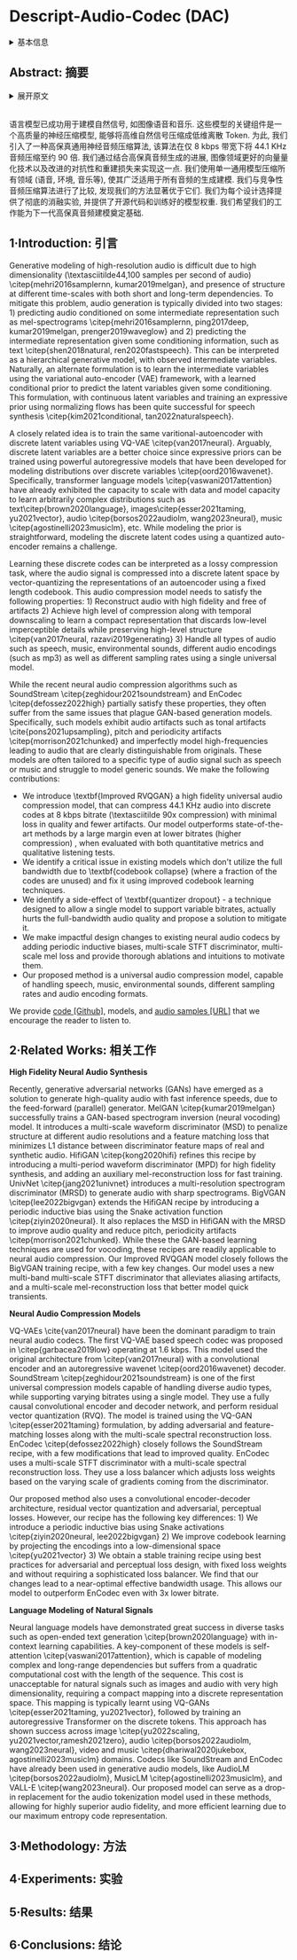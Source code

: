 # Descript-Audio-Codec (DAC)

<details>
<summary>基本信息</summary>

- 标题: "High-Fidelity Audio Compression with Improved RVQGAN"
- 作者:
  - 01 Rithesh Kumar (Descript.Inc.)
  - 02 Prem Seetharaman (Descript.Inc.)
  - 03 Alejandro Luebs (Descript.Inc.)
  - 04 Ishaan Kumar (Descript.Inc.)
  - 05 Kundan Kumar (Descript.Inc.)
- 链接:
  - [ArXiv](https://arxiv.org/abs/2306.06546)
  - [Publication](https://dl.acm.org/doi/abs/10.5555/3666122.3667336)
  - [Github](https://github.com/descriptinc/descript-audio-codec)
  - [Demo](https://descript.notion.site/Descript-Audio-Codec-11389fce0ce2419891d6591a68f814d5)
- 文件:
  - [ArXiv](_PDF/2306.06546v2__DAC__High-Fidelity_Audio_Compression_with_Improved_RVQGAN.pdf)
  - [Publication](_PDF/2306.06546p0__DAC__NeurIPS2023.pdf)

</details>

## Abstract: 摘要

<details>
<summary>展开原文</summary>

Language models have been successfully used to model natural signals, such as images, speech, and music.
A key component of these models is a high quality neural compression model that can compress high-dimensional natural signals into lower dimensional discrete tokens.
To that end, we introduce a high-fidelity universal neural audio compression algorithm that achieves ~90x compression of 44.1 KHz audio into tokens at just 8kbps bandwidth.
We achieve this by combining advances in high-fidelity audio generation with better vector quantization techniques from the image domain, along with improved adversarial and reconstruction losses.
We compress all domains (speech, environment, music, etc.) with a single universal model, making it widely applicable to generative modeling of all audio.
We compare with competing audio compression algorithms, and find our method outperforms them significantly.
We provide thorough ablations for every design choice, as well as open-source code and trained model weights.
We hope our work can lay the foundation for the next generation of high-fidelity audio modeling.

</details>
<br>

语言模型已成功用于建模自然信号, 如图像语音和音乐.
这些模型的关键组件是一个高质量的神经压缩模型, 能够将高维自然信号压缩成低维离散 Token.
为此, 我们引入了一种高保真通用神经音频压缩算法, 该算法在仅 8 kbps 带宽下将 44.1 KHz 音频压缩至约 90 倍.
我们通过结合高保真音频生成的进展, 图像领域更好的向量量化技术以及改进的对抗性和重建损失来实现这一点.
我们使用单一通用模型压缩所有领域 (语音, 环境, 音乐等), 使其广泛适用于所有音频的生成建模.
我们与竞争性音频压缩算法进行了比较, 发现我们的方法显著优于它们.
我们为每个设计选择提供了彻底的消融实验, 并提供了开源代码和训练好的模型权重.
我们希望我们的工作能为下一代高保真音频建模奠定基础.

## 1·Introduction: 引言

Generative modeling of high-resolution audio is difficult due to high dimensionality (\textasciitilde44,100 samples per second of audio) \citep{mehri2016samplernn, kumar2019melgan}, and presence of structure at different time-scales with both short and long-term dependencies.
To mitigate this problem, audio generation is typically divided into two stages: 1) predicting audio conditioned on some intermediate representation such as mel-spectrograms \citep{mehri2016samplernn, ping2017deep, kumar2019melgan, prenger2019waveglow} and 2) predicting the intermediate representation given some conditioning information, such as text \citep{shen2018natural, ren2020fastspeech}.
This can be interpreted as a hierarchical generative model, with observed intermediate variables.
Naturally, an alternate formulation is to learn the intermediate variables using the variational auto-encoder (VAE) framework, with a learned conditional prior to predict the latent variables given some conditioning.
This formulation, with continuous latent variables and training an expressive prior using normalizing flows has been quite successful for speech synthesis \citep{kim2021conditional, tan2022naturalspeech}.

A closely related idea is to train the same varitional-autoencoder with discrete latent variables using VQ-VAE \citep{van2017neural}.
Arguably, discrete latent variables are a better choice since expressive priors can be trained using powerful autoregressive models that have been developed for modeling distributions over discrete variables \citep{oord2016wavenet}.
Specifically, transformer language models \citep{vaswani2017attention} have already exhibited the capacity to scale with data and model capacity to learn arbitrarily complex distributions such as text\citep{brown2020language}, images\citep{esser2021taming, yu2021vector}, audio \citep{borsos2022audiolm, wang2023neural}, music \citep{agostinelli2023musiclm}, etc.
While modeling the prior is straightforward, modeling the discrete latent codes using a quantized auto-encoder remains a challenge.

Learning these discrete codes can be interpreted as a lossy compression task, where the audio signal is compressed into a discrete latent space by vector-quantizing the representations of an autoencoder using a fixed length codebook.
This audio compression model needs to satisfy the following properties: 1) Reconstruct audio with high fidelity and free of artifacts 2) Achieve high level of compression along with temporal downscaling to learn a compact representation that discards low-level imperceptible details while preserving high-level structure \citep{van2017neural, razavi2019generating} 3) Handle all types of audio such as speech, music, environmental sounds, different audio encodings (such as mp3) as well as different sampling rates using a single universal model.

While the recent neural audio compression algorithms such as SoundStream \citep{zeghidour2021soundstream} and EnCodec \citep{defossez2022high} partially satisfy these properties, they often suffer from the same issues that plague GAN-based generation models.
Specifically, such models exhibit audio artifacts such as tonal artifacts \cite{pons2021upsampling}, pitch and periodicity artifacts \citep{morrison2021chunked} and imperfectly model high-frequencies leading to audio that are clearly distinguishable from originals.
These models are often tailored to a specific type of audio signal such as speech or music and struggle to model generic sounds.
We make the following contributions:

- We introduce \textbf{Improved RVQGAN} a high fidelity universal audio compression model, that can compress 44.1 KHz audio into discrete codes at 8 kbps bitrate (\textasciitilde 90x compression) with minimal loss in quality and fewer artifacts.
Our model outperforms state-of-the-art methods by a large margin even at lower bitrates (higher compression) , when evaluated with both quantitative metrics and qualitative listening tests.
- We identify a critical issue in existing models which don't utilize the full bandwidth due to \textbf{codebook collapse} (where a fraction of the codes are unused) and fix it using improved codebook learning techniques.
- We identify a side-effect of \textbf{quantizer dropout} - a technique designed to allow a single model to support variable bitrates, actually hurts the full-bandwidth audio quality and propose a solution to mitigate it.
- We make impactful design changes to existing neural audio codecs by adding periodic inductive biases, multi-scale STFT discriminator, multi-scale mel loss and provide thorough ablations and intuitions to motivate them.
- Our proposed method is a universal audio compression model, capable of handling speech, music, environmental sounds, different sampling rates and audio encoding formats.

We provide [code [Github]](https://github.com/descriptinc/descript-audio-codec), models, and [audio samples [URL]](https://descript.notion.site/Descript-Audio-Codec-11389fce0ce2419891d6591a68f814d5) that we encourage the reader to listen to.

## 2·Related Works: 相关工作

**High Fidelity Neural Audio Synthesis**

Recently, generative adversarial networks (GANs) have emerged as a solution to generate high-quality audio with fast inference speeds, due to the feed-forward (parallel) generator. MelGAN \citep{kumar2019melgan} successfully trains a GAN-based spectrogram inversion (neural vocoding) model. It introduces a multi-scale waveform discriminator (MSD) to penalize structure at different audio resolutions and a feature matching loss that minimizes L1 distance between discriminator feature maps of real and synthetic audio. HifiGAN \citep{kong2020hifi} refines this recipe by introducing a multi-period waveform discriminator (MPD) for high fidelity synthesis, and adding an auxiliary mel-reconstruction loss for fast training. UnivNet \citep{jang2021univnet} introduces a multi-resolution spectrogram discriminator (MRSD) to generate audio with sharp spectrograms. BigVGAN \citep{lee2022bigvgan} extends the HifiGAN recipe by introducing a periodic inductive bias using the Snake activation function \citep{ziyin2020neural}. It also replaces the MSD in HifiGAN with the MRSD to improve audio quality and reduce pitch, periodicity artifacts \citep{morrison2021chunked}. While these the GAN-based learning techniques are used for vocoding, these recipes are readily applicable to neural audio compression. Our Improved RVQGAN model closely follows the BigVGAN training recipe, with a few key changes. Our model uses a new multi-band multi-scale STFT discriminator that alleviates aliasing artifacts, and a multi-scale mel-reconstruction loss that better model quick transients.

**Neural Audio Compression Models**

VQ-VAEs \cite{van2017neural} have been the dominant paradigm to train neural audio codecs. The first VQ-VAE based speech codec was proposed in \citep{garbacea2019low} operating at 1.6 kbps. This model used the original architecture from \citep{van2017neural} with a convolutional encoder and an autoregressive wavenet \citep{oord2016wavenet} decoder. SoundStream \citep{zeghidour2021soundstream} is one of the first universal compression models capable of handling diverse audio types, while supporting varying bitrates using a single model. They use a fully causal convolutional encoder and decoder network, and perform residual vector quantization (RVQ). The model is trained using the VQ-GAN \citep{esser2021taming} formulation, by adding adversarial and feature-matching losses along with the multi-scale spectral reconstruction loss. EnCodec \citep{defossez2022high} closely follows the SoundStream recipe, with a few modifications that lead to improved quality. EnCodec uses a multi-scale STFT discriminator with a multi-scale spectral reconstruction loss. They use a loss balancer which adjusts loss weights based on the varying scale of gradients coming from the discriminator.

Our proposed method also uses a convolutional encoder-decoder architecture, residual vector quantization and adversarial, perceptual losses. However, our recipe has the following key differences: 1) We introduce a periodic inductive bias using Snake activations \citep{ziyin2020neural, lee2022bigvgan} 2) We improve codebook learning by projecting the encodings into a low-dimensional space \citep{yu2021vector} 3) We obtain a stable training recipe using best practices for adversarial and perceptual loss design, with fixed loss weights and without requiring a sophisticated loss balancer. We find that our changes lead to a near-optimal effective bandwidth usage. This allows our model to outperform EnCodec even with 3x lower bitrate.

**Language Modeling of Natural Signals**

Neural language models have demonstrated great success in diverse tasks such as open-ended text generation \citep{brown2020language} with in-context learning capabilities. A key-component of these models is self-attention \citep{vaswani2017attention}, which is capable of modeling complex and long-range dependencies but suffers from a quadratic computational cost with the length of the sequence. This cost is unacceptable for natural signals such as images and audio with very high dimensionality, requiring a compact mapping into a discrete representation space. This mapping is typically learnt using VQ-GANs \citep{esser2021taming, yu2021vector}, followed by training an autoregressive Transformer on the discrete tokens. This approach has shown success across image \citep{yu2022scaling, yu2021vector,ramesh2021zero}, audio \citep{borsos2022audiolm, wang2023neural}, video and music \citep{dhariwal2020jukebox, agostinelli2023musiclm} domains. Codecs like SoundStream and EnCodec have already been used in generative audio models, like AudioLM \citep{borsos2022audiolm}, MusicLM \citep{agostinelli2023musiclm}, and VALL-E \citep{wang2023neural}. Our proposed model can serve as a drop-in replacement for the audio tokenization model used in these methods, allowing for highly superior audio fidelity, and more efficient learning due to our maximum entropy code representation.

## 3·Methodology: 方法

## 4·Experiments: 实验

## 5·Results: 结果

## 6·Conclusions: 结论
